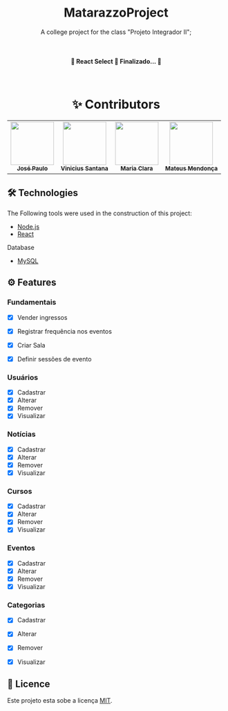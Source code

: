 <h1 align="center">MatarazzoProject</h1>

<p align="center">A college project for the class "Projeto Integrador II";</p>

</br>

<h4 align="center"> 
	🚧  React Select 🚀 Finalizado...  🚧
</h4>

</br>

<h1 align="center">✨ Contributors</h1>

<table align="center">
  <tr>
      <td align="center">
        <a href="https://github.com/jpsaturnino"><img src="https://avatars.githubusercontent.com/u/47997386?v=4" width="100px;" alt=""/><br /><sub><b>José Paulo</b></sub></a><br/>
        <!--<a href="#question-jpsaturnino" title="Questões Respondidas">💬</a> <a href="https://github.com/rxngui/matarazzoProjects/commits?author=jpsaturnino"                 title="Todos Commits">📖</a>-->
      </td>
      <td align="center">
        <a href="https://github.com/Santanicius"><img src="https://avatars.githubusercontent.com/u/63524983?v=4" width="100px;" alt=""/><br /><sub><b>Vinicius Santana</b></sub>           </a><br/>
       <!-- <a href="#question-Santanicius" title="Questões Respondidas">💬</a> <a href="https://github.com/rxngui/matarazzoProject/commits?author=Santanicius"                       title="Todos Commits">📖</a>-->
      </td>
      <td align="center">
        <a href="https://github.com/mariaclara-rs"><img src="https://avatars.githubusercontent.com/u/63561594?v=4" width="100px;" alt=""/><br/><sub><b>Maria Clara</b></sub></a>           <br/>
        <!--<a href="#question-mariaclara-rs" title="Questões Respondidas">💬</a> <a href="https://github.com/rxngui/matarazzoProject/commits?author=mariaclara-rs"                   title="Todos Commits">📖</a>-->
      </td>
      <td align="center">
        <a href="https://github.com/rxngui"><img src="https://avatars.githubusercontent.com/u/54865573?v=4" width="100px;" alt=""/><br/><sub><b>Mateus Mendonça</b></sub></a>               <br/>
        <!-- <a href="#question-rxngui" title="Questões Respondidas">💬</a> <a href="https://github.com/rxngui/matarazzoProject/commits?author=rxngui"                                 title="Todos Commits">📖</a>-->
      </td>
  </tr>
<table>

## 🛠 Technologies

The Following tools were used in the construction of this project:

- [Node.js](https://nodejs.org/en/)
- [React](https://pt-br.reactjs.org/)

Database

- [MySQL](https://www.mysql.com/)
<!-- - [React Native](https://reactnative.dev/) [soon] -->

## ⚙️ Features
	
### Fundamentais

- [x] Vender ingressos
- [x] Registrar frequência nos eventos
- [x] Criar Sala
- [x] Definir sessões de evento

	
	
### Usuários

- [x] Cadastrar
- [x] Alterar
- [x] Remover
- [x] Visualizar

### Notícias

- [x] Cadastrar
- [x] Alterar
- [x] Remover
- [x] Visualizar

### Cursos

- [x] Cadastrar
- [x] Alterar
- [x] Remover
- [x] Visualizar

### Eventos

- [x] Cadastrar
- [x] Alterar
- [x] Remover
- [x] Visualizar

### Categorias

- [x] Cadastrar
- [x] Alterar
- [x] Remover
- [x] Visualizar
	
	
	


## 📝 Licence

Este projeto esta sobe a licença [MIT](./LICENSE).
